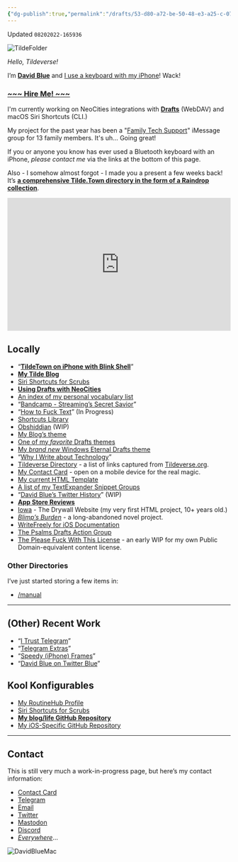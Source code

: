 ```yaml
---
{"dg-publish":true,"permalink":"/drafts/53-d80-a72-be-50-48-e3-a25-c-0799764-ce-4-f2/","dgHomeLink":true,"dgPassFrontmatter":false}
---
```


Updated `08202022-165936`

![TildeFolder](https://davidblue.wtf/tilde/TildeFolder.png)

*Hello, Tildeverse!* 

I’m [**David Blue**](https://tilde.town/~extratone/DavidBlue.vcf) and [I use a keyboard with my iPhone](https://uikeycommand.com)! Wack!

### [~~~ Hire Me! ~~~](https://davidblue.wtf/services) 

I'm currently working on NeoCities integrations with [**Drafts**](https://actions.getdrafts.com/g/1uF) (WebDAV) and macOS Siri Shortcuts (CLI.)

My project for the past year has been a "[Family Tech Support](https://bilge.world/ios-15-family-review)" iMessage group for 13 family members. It's uh... Going great!

If you or anyone you know has ever used a Bluetooth keyboard with an iPhone, *please contact me* via the links at the bottom of this page.

Also - I somehow almost forgot - I made you a present a few weeks back! It’s [**a comprehensive Tilde.Town directory in the form of a Raindrop collection**](https://raindrop.io/davidblue/tilde-22520136).

<iframe style="border: 0; width: 100%; height: 300px;" allowfullscreen frameborder="0" src="https://raindrop.io/davidblue/tilde-22520136/embed/sort=-created&hide=header%2C+excerpt%2C+info%2C+add"></iframe>

## Locally

- “[**TildeTown on iPhone with Blink Shell**](https://tilde.town/~extratone/blink)”
- [**My Tilde Blog**](https://tilde.town/~extratone/blog)
- [Siri Shortcuts for Scrubs](https://tilde.town/~extratone/scrubs)
- [**Using Drafts with NeoCities**](https://tilde.town/~extratone/drafts)
- [An index of my personal vocabulary list](https://tilde.town/~extratone/vocabulary)
- “[Bandcamp - Streaming’s Secret Savior](https://tilde.town/~extratone/bandcamp)”
- “[How to Fuck Text](https://tilde.town/~extratone/fuck)” (In Progress)
- [Shortcuts Library](https://tilde.town/~extratone/shortcuts)
- [Obshiddian](https://tilde.town/~extratone/draftsidian) (WIP)
- [My Blog’s theme](https://tilde.town/~extratone/psalmstheme)
- [One of my *favorite* Drafts themes](https://tilde.town/~extratone/lightreddot)
- [My *brand new* Windows Eternal Drafts theme](https://tilde.town/~extratone/windowseternal)
- “[Why I Write about Technology](https://tilde.town/~extratone/why)”
- [Tildeverse Directory](https://tilde.town/~extratone/tildeverse) - a list of links captured from [Tildeverse.org](https://tildeverse.org).
- [My Contact Card](https://tilde.town/~extratone/DavidBlue.vcf) - open on a mobile device for the real magic.
- [My current HTML Template](https://tilde.town/~extratone/template/1.3.txt)
- [A list of my TextExpander Snippet Groups](https://tilde.town/~extratone/textexpander)
- “[David Blue’s Twitter History](https://tilde.town/~extratone/twitterhistory/)” (WIP)
- [**App Store Reviews**](https://tilde.town/~extratone/appreviews)
- [Iowa](https://tilde.town/~extratone/iowa) - The Drywall Website (my very first HTML project, 10+ years old.)
- [*Blimp’s Burden*](https://tilde.town/~extratone/blimp/blimp.pdf) - a long-abandoned novel project.
- [WriteFreely for iOS Documentation](https://tilde.town/~extratone/wfios)
- [The Psalms Drafts Action Group](https://tilde.town/~extratone/pag)
- [The Please Fuck With This License](https://tilde.town/~extratone/pfwtl) - an early WIP for my own Public Domain-equivalent content license.

### Other Directories

I’ve just started storing a few items in:
- [/manual](https://tilde.town/~extratone/manual/)

---

## (Other) Recent Work

- “[I Trust Telegram](https://bilge.world/telegram)”
- “[Telegram Extras](https://bilge.world/telegram-extras)”
- “[Speedy (iPhone) Frames](https://bilge.world/speedy-frames)”
- “[David Blue on Twitter Blue](https://bilge.world/twitter-blue)”

## Kool Konfigurables

- [My RoutineHub Profile](https://routinehub.co/user/blue)
- [Siri Shortcuts for Scrubs](https://github.com/extratone/i/blob/main/shortcuts/scrubs.md)
- [**My blog/life GitHub Repository**](https://github.com/extratone/bilge)
- [My iOS-Specific GitHub Repository](https://github.com/extratone/i) 

---

## Contact

This is still very much a work-in-progress page, but here’s my contact information:

* [Contact Card](https://tilde.town/~extratone/DavidBlue.vcf)
* [Telegram](https://t.me/extratone)
* [Email](mailto:davidblue@extratone.com) 
* [Twitter](https://twitter.com/NeoYokel)
* [Mastodon](https://mastodon.social/@DavidBlue)
* [Discord](https://discord.gg/0b9KQUKP858b0iZF)
* [*Everywhere*](https://raindrop.io/davidblue/social-directory-21059174)...

![DavidBlueMac](https://user-images.githubusercontent.com/43663476/154345459-b19d36e4-55af-48cc-b62c-d4d99a485247.png)